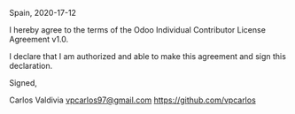 Spain, 2020-17-12

I hereby agree to the terms of the Odoo Individual Contributor License
Agreement v1.0.

I declare that I am authorized and able to make this agreement and sign this
declaration.

Signed,

Carlos Valdivia vpcarlos97@gmail.com https://github.com/vpcarlos
